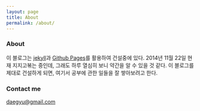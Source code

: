```yaml
---
layout: page
title: About
permalink: /about/
---
```


### About

이 블로그는 [jekyll](http://jekyllrb.com)과 [Github Pages](https://pages.github.com)를 활용하여 건설중에 있다.
2014년 11월 22일 현재 지지고볶는 중인데, 그래도 하루 열심히 보니 약간을 알 수 있을 것 같다.
이 블로그를 제대로 건설하게 되면, 여기서 공부에 관한 일들을 잘 쌓아보려고 한다. 



### Contact me

[daegyu@gmail.com](mailto:daegyu@gmail.com)
